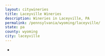 ```yaml
---
layout: citywineries
title: Laceyville Wineries
description: Wineries in Laceyville, PA
permalink: /pennsylvania/wyoming/laceyville/
state: pa
county: wyoming
city: laceyville
---
```

-
